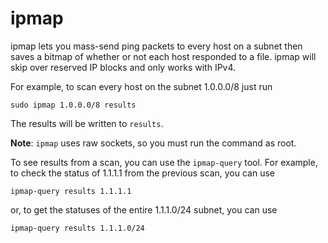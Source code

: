 # ipmap
ipmap lets you mass-send ping packets to every host on a subnet then saves a
bitmap of whether or not each host responded to a file. ipmap will skip over
reserved IP blocks and only works with IPv4.

For example, to scan every host on the subnet 1.0.0.0/8 just run
```
sudo ipmap 1.0.0.0/8 results
```
The results will be written to `results`.

**Note**: `ipmap` uses raw sockets, so you must run the command as root.

To see results from a scan, you can use the `ipmap-query` tool. For example, to
check the status of 1.1.1.1 from the previous scan, you can use
```
ipmap-query results 1.1.1.1
```
or, to get the statuses of the entire 1.1.1.0/24 subnet, you can use
```
ipmap-query results 1.1.1.0/24
```
